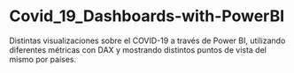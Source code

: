# Covid_19_Dashboards-with-PowerBI
Distintas visualizaciones sobre el COVID-19 a través de Power BI, utilizando diferentes métricas con DAX y mostrando distintos puntos de vista del mismo por países.
